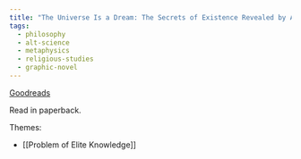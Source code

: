 ```yaml
---
title: "The Universe Is a Dream: The Secrets of Existence Revealed by Alexander Marchand"
tags:
  - philosophy
  - alt-science
  - metaphysics
  - religious-studies
  - graphic-novel
---
```

[Goodreads](https://www.goodreads.com/en/book/show/9534734-the-universe-is-a-dream)

Read in paperback.

Themes:

* [[Problem of Elite Knowledge]]